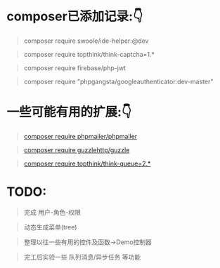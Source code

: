 # composer已添加记录:👇

> composer require swoole/ide-helper:@dev

> composer require topthink/think-captcha=1.*

> composer require firebase/php-jwt

> composer require "phpgangsta/googleauthenticator:dev-master"



# 一些可能有用的扩展:👇

> [composer require phpmailer/phpmailer](https://packagist.org/packages/phpmailer/phpmailer)

> [composer require guzzlehttp/guzzle](https://blog.csdn.net/weixin_43967933/article/details/89094935)

> [composer require topthink/think-queue=2.*](https://www.cnblogs.com/gyfluck/p/14024580.html)



# TODO:
> 完成 用户-角色-权限

> 动态生成菜单(tree)

> 整理以往一些有用的控件及函数->Demo控制器

> 完工后实验一些 队列消息/异步任务 等功能
